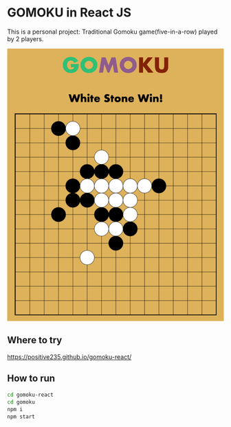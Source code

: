 # GOMOKU in React JS

This is a personal project: Traditional Gomoku game(five-in-a-row) played by 2 players. 

![gomoku-react](https://github.com/positive235/gomoku-react/blob/master/img-readme/gomokureact.png?raw=true)

## Where to try

https://positive235.github.io/gomoku-react/

## How to run

```bash
cd gomoku-react
cd gomoku
npm i
npm start
```
